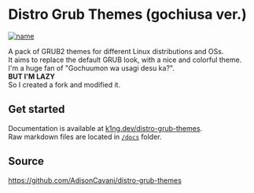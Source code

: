 # Distro Grub Themes (gochiusa ver.)

[![name](https://img.shields.io/github/license/AdisonCavani/distro-grub-themes)](https://github.com/AdisonCavani/distro-grub-themes/blob/master/LICENSE)
<br>

A pack of GRUB2 themes for different Linux distributions and OSs.<br/>
It aims to replace the default GRUB look, with a nice and colorful theme.<br/>
I'm a huge fan of "Gochuumon wa usagi desu ka?".<br/>
**BUT I'M LAZY**<br/>
So I created a fork and modified it.
## Get started

Documentation is available at [k1ng.dev/distro-grub-themes](https://k1ng.dev/distro-grub-themes).  
Raw markdown files are located in [`/docs`](./docs) folder.

## Source

https://github.com/AdisonCavani/distro-grub-themes
